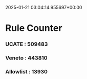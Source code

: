 2025-01-21 03:04:14.955697+00:00
# Rule Counter 
 ### UCATE : 509483

 ### Veneto : 443810

 ### Allowlist : 13930